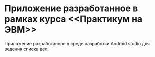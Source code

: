 # Приложение разработанное в рамках курса <<Практикум на ЭВМ>>  
Приложение разработанное в среде разработки Android studio для ведения списка дел.
